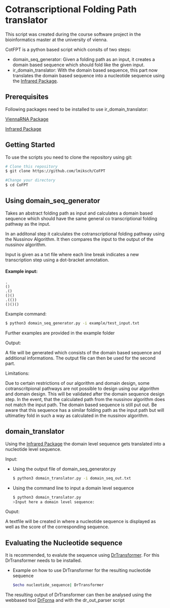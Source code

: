 # Cotranscriptional Folding Path translator

This script was created during the course software project in the bioinformatics master at the university of vienna. 

CotFPT is a python based script which consits of two steps: 

* domain_seq_generator: Given a folding path as an input, it creates a domain based sequence which should fold like the given input.  
* ir_domain_translator: With the domain based sequence, this part now translates the domain based sequence into a nucleotide sequence using the [Infrared Package](https://www.lix.polytechnique.fr/~will/Software/Infrared/Doc/index.html). 


## Prerequisites

Following packages need to be installed to use ir_domain_translator: 

[ViennaRNA Package](https://github.com/ViennaRNA/ViennaRNA)

[Infrared Package](https://www.lix.polytechnique.fr/~will/Software/Infrared/Doc/index.html)


## Getting Started

To use the scripts you need to clone the repository using git: 

```bash
# Clone this repository
$ git clone https://github.com/lmiksch/CoFPT

#Change your directory 
$ cd CoFPT
```

## Using domain_seq_generator

Takes an abstract folding path as input and calculates a domain based sequence which should have the same general co transcriptional folding pathway as the input. 

In an additonal step it calculates the cotranscriptional folding pathway using the Nussinov Algorithm. It then compares the input to the output of the nussinov algorithm. 

Input is given as a txt file where each line break indicates a new transcription step using a dot-bracket annotation.

#### Example input: 

```
.
()
.()
()()
.(())
()()()
```
Example command:

```bash
$ python3 domain_seq_generator.py -i example/test_input.txt

```
Further examples are provided in the example folder

Output: 

A file will be generated which consists of the domain based sequence and additional informations. The output file can then be used for the second part. 

Limitations:

Due to certain restrictions of our algorithm and domain design, some cotranscritpional pathways are not possible to design using our algorithm and domain design. 
This will be validated after the domain sequence design step. 
In the event, that the calculated path from the nussinov algorithm does not match the input path. The domain based sequence is still put out. Be aware that this sequence has a similar folding path as the input path but will ultimatley fold in such a way as calculated in the nussinov algorithm. 


## domain_translator

Using the [Infrared Package](https://www.lix.polytechnique.fr/~will/Software/Infrared/Doc/index.html) the domain level sequence gets translated into a nucleotide level sequence. 

Input: 

* Using the output file of domain_seq_generator.py 
	```bash
	$ python3 domain_translator.py -i domain_seq_out.txt
	```
* Using the command line to input a domain level sequence
	```bash 
	$ python3 domain_translator.py
	>Input here a domain level sequence: 
	```

Ouput: 

A textfile will be created in where a nucleotide sequence is displayed as well as the score of the corresponding sequence. 


## Evaluating the Nucleotide sequence

It is recommended, to evalute the sequence using [DrTransformer](https://github.com/bad-ants-fleet/drtransformer). For this DrTransformer needs to be installed. 

* Example on how to use DrTransformer for the resulting nucleotide sequence

	```bash
	$echo nucleotide_sequence| DrTransformer
	```

The resulting output of DrTransformer can then be analysed using the webbased tool [DrForna](https://github.com/ViennaRNA/drforna) and with the dr_out_parser script




